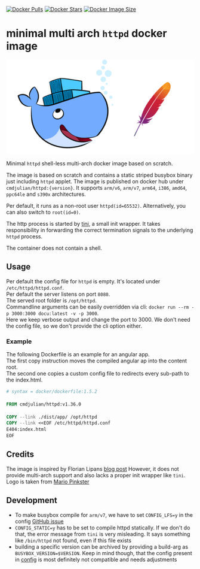 [![Docker Pulls](https://badgen.net/docker/pulls/cmdjulian/httpd?icon=docker&label=pulls)](https://hub.docker.com/r/cmdjulian/httpd/)
[![Docker Stars](https://badgen.net/docker/stars/cmdjulian/httpd?icon=docker&label=stars)](https://hub.docker.com/r/cmdjulian/httpd/)
[![Docker Image Size](https://badgen.net/docker/size/cmdjulian/httpd?icon=docker&label=image%20size)](https://hub.docker.com/r/cmdjulian/httpd/)

# minimal multi arch `httpd` docker image

![](logo.png)

Minimal `httpd` shell-less multi-arch docker image based on scratch.

The image is based on scratch and contains a static striped busybox binary just including `httpd` applet.
The image is published on docker hub under `cmdjulian/httpd:{version}`. It supports `arm/v6`, `arm/v7`, `arm64`, `i386`, `amd64`, `ppc64le` and `s390x`
architectures.

Per default, it runs as a non-root user `httpd(id=65532)`. Alternatively, you can also switch to `root(id=0)`.

The http process is started by [tini](https://github.com/krallin/tini), a small init wrapper. It takes responsibility in
forwarding the correct termination signals to the underlying `httpd` process.

The container does not contain a shell.

## Usage

Per default the config file for `httpd` is empty. It's located under `/etc/httpd/httpd.conf`.  
Per default the server listens on port `8080`.  
The served root folder is `/opt/httpd`.  
Commandline arguments can be easily overridden via cli: `docker run --rm -p 3000:3000 docu:latest -v -p 3000`.  
Here we keep verbose output and change the port to 3000. We don't need the config file, so we don't provide the cli
option either.

### Example

The following Dockerfile is an example for an angular app.  
The first copy instruction moves the compiled angular ap into the content root.  
The second one copies a custom config file to redirects every sub-path to the index.html.

```Dockerfile
# syntax = docker/dockerfile:1.5.2

FROM cmdjulian/httpd:v1.36.0 

COPY --link ./dist/app/ /opt/httpd
COPY --link <<EOF /etc/httpd/httpd.conf
E404:index.html
EOF
```

## Credits

The image is inspired by Florian Lipans [blog post](https://lipanski.com/posts/smallest-docker-image-static-website)
However, it does not provide multi-arch support and also lacks a proper init wrapper like `tini`.
Logo is taken from [Mario Pinkster](https://www.sentiatechblog.com/running-apache-in-a-docker-container)

## Development

- To make busybox compile for `arm/v7`, we have to set `CONFIG_LFS=y` in the
  config [GitHub issue](https://github.com/dyne/ZShaolin/blob/master/build/busybox/README.md)
- `CONFIG_STATIC=y` has to be set to compile httpd statically. If we don't do that, the error message from `tini` is
  very misleading. It says something like `/bin/httpd` not found, even if this file exists
- building a specific version can be archived by providing a build-arg as `BUSYBOX_VERSION=$VERSION`. Keep in mind
  though, that the config present in [config](./config) is most definitely not compatible and needs adjustments
